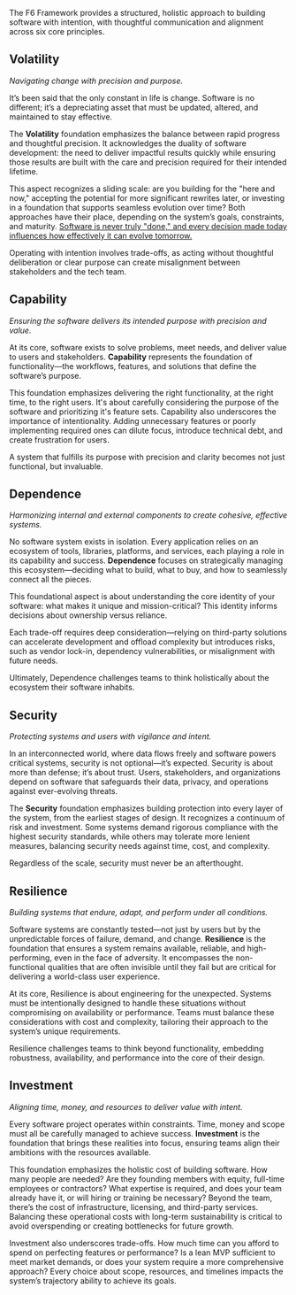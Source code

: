 The F6 Framework provides a structured, holistic approach to building software with intention, with thoughtful communication and alignment across six core principles.

## Volatility

_Navigating change with precision and purpose._

It’s been said that the only constant in life is change. Software is no different; it’s a depreciating asset that must be updated, altered, and maintained to stay effective.

The **Volatility** foundation emphasizes the balance between rapid progress and thoughtful precision. It acknowledges the duality of software development: the need to deliver impactful results quickly while ensuring those results are built with the care and precision required for their intended lifetime. 

This aspect recognizes a sliding scale: are you building for the "here and now," accepting the potential for more significant rewrites later, or investing in a foundation that supports seamless evolution over time? Both approaches have their place, depending on the system’s goals, constraints, and maturity. [Software is never truly "done," and every decision made today influences how effectively it can evolve tomorrow.](https://insights.jahnelgroup.com/software-is-a-depreciating-asset-why-your-software-is-never-done)

Operating with intention involves trade-offs, as acting without thoughtful deliberation or clear purpose can create misalignment between stakeholders and the tech team. 

## Capability

_Ensuring the software delivers its intended purpose with precision and value._

At its core, software exists to solve problems, meet needs, and deliver value to users and stakeholders. **Capability** represents the foundation of functionality—the workflows, features, and solutions that define the software’s purpose. 

This foundation emphasizes delivering the right functionality, at the right time, to the right users. It's about carefully considering the purpose of the software and prioritizing it's feature sets. Capability also underscores the importance of intentionality. Adding unnecessary features or poorly implementing required ones can dilute focus, introduce technical debt, and create frustration for users. 

A system that fulfills its purpose with precision and clarity becomes not just functional, but invaluable. 

## Dependence

_Harmonizing internal and external components to create cohesive, effective systems._

No software system exists in isolation. Every application relies on an ecosystem of tools, libraries, platforms, and services, each playing a role in its capability and success. **Dependence** focuses on strategically managing this ecosystem—deciding what to build, what to buy, and how to seamlessly connect all the pieces.

This foundational aspect is about understanding the core identity of your software: what makes it unique and mission-critical? This identity informs decisions about ownership versus reliance. 

Each trade-off requires deep consideration—relying on third-party solutions can accelerate development and offload complexity but introduces risks, such as vendor lock-in, dependency vulnerabilities, or misalignment with future needs. 

Ultimately, Dependence challenges teams to think holistically about the ecosystem their software inhabits.

## Security

_Protecting systems and users with vigilance and intent._

In an interconnected world, where data flows freely and software powers critical systems, security is not optional—it’s expected. Security is about more than defense; it’s about trust. Users, stakeholders, and organizations depend on software that safeguards their data, privacy, and operations against ever-evolving threats.

The **Security** foundation emphasizes building protection into every layer of the system, from the earliest stages of design. It recognizes a continuum of risk and investment. Some systems demand rigorous compliance with the highest security standards, while others may tolerate more lenient measures, balancing security needs against time, cost, and complexity. 

Regardless of the scale, security must never be an afterthought.

## Resilience

_Building systems that endure, adapt, and perform under all conditions._

Software systems are constantly tested—not just by users but by the unpredictable forces of failure, demand, and change. **Resilience** is the foundation that ensures a system remains available, reliable, and high-performing, even in the face of adversity. It encompasses the non-functional qualities that are often invisible until they fail but are critical for delivering a world-class user experience.

At its core, Resilience is about engineering for the unexpected. Systems must be intentionally designed to handle these situations without compromising on availability or performance. Teams must balance these considerations with cost and complexity, tailoring their approach to the system’s unique requirements.

Resilience challenges teams to think beyond functionality, embedding robustness, availability, and performance into the core of their design.

## Investment

_Aligning time, money, and resources to deliver value with intent._

Every software project operates within constraints. Time, money and scope must all be carefully managed to achieve success. **Investment** is the foundation that brings these realities into focus, ensuring teams align their ambitions with the resources available.

This foundation emphasizes the holistic cost of building software. How many people are needed? Are they founding members with equity, full-time employees or contractors? What expertise is required, and does your team already have it, or will hiring or training be necessary? Beyond the team, there’s the cost of infrastructure, licensing, and third-party services. Balancing these operational costs with long-term sustainability is critical to avoid overspending or creating bottlenecks for future growth.

Investment also underscores trade-offs. How much time can you afford to spend on perfecting features or performance? Is a lean MVP sufficient to meet market demands, or does your system require a more comprehensive approach? Every choice about scope, resources, and timelines impacts the system’s trajectory ability to achieve its goals.